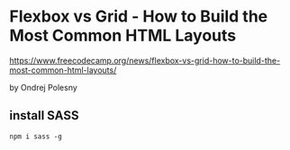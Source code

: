 # Flexbox vs Grid - How to Build the Most Common HTML Layouts

https://www.freecodecamp.org/news/flexbox-vs-grid-how-to-build-the-most-common-html-layouts/  

by Ondrej Polesny

## install SASS

```
npm i sass -g
```